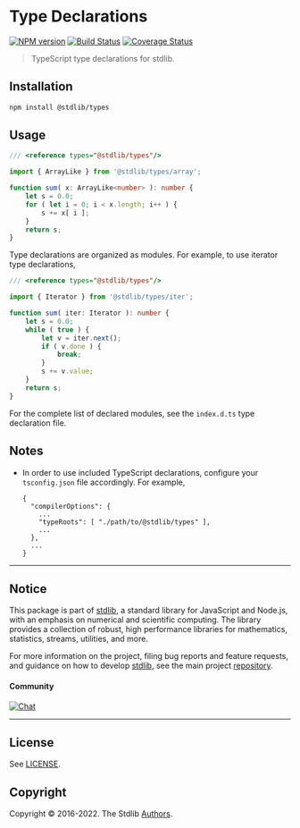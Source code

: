 <!--

@license Apache-2.0

Copyright (c) 2019 The Stdlib Authors.

Licensed under the Apache License, Version 2.0 (the "License");
you may not use this file except in compliance with the License.
You may obtain a copy of the License at

   http://www.apache.org/licenses/LICENSE-2.0

Unless required by applicable law or agreed to in writing, software
distributed under the License is distributed on an "AS IS" BASIS,
WITHOUT WARRANTIES OR CONDITIONS OF ANY KIND, either express or implied.
See the License for the specific language governing permissions and
limitations under the License.

-->

# Type Declarations

[![NPM version][npm-image]][npm-url] [![Build Status][test-image]][test-url] [![Coverage Status][coverage-image]][coverage-url] <!-- [![dependencies][dependencies-image]][dependencies-url] -->

> TypeScript type declarations for stdlib.

<!-- Section to include introductory text. Make sure to keep an empty line after the intro `section` element and another before the `/section` close. -->

<section class="intro">

</section>

<!-- /.intro -->

<!-- Package usage documentation. -->

<section class="installation">

## Installation

```bash
npm install @stdlib/types
```

</section>

<section class="usage">

## Usage

```typescript
/// <reference types="@stdlib/types"/>

import { ArrayLike } from '@stdlib/types/array';

function sum( x: ArrayLike<number> ): number {
    let s = 0.0;
    for ( let i = 0; i < x.length; i++ ) {
        s += x[ i ];
    }
    return s;
}
```

Type declarations are organized as modules. For example, to use iterator type declarations,

```typescript
/// <reference types="@stdlib/types"/>

import { Iterator } from '@stdlib/types/iter';

function sum( iter: Iterator ): number {
    let s = 0.0;
    while ( true ) {
        let v = iter.next();
        if ( v.done ) {
            break;
        }
        s += v.value;
    }
    return s;
}
```

For the complete list of declared modules, see the `index.d.ts` type declaration file.

</section>

<!-- /.usage -->

<!-- Package usage notes. Make sure to keep an empty line after the `section` element and another before the `/section` close. -->

<section class="notes">

## Notes

-   In order to use included TypeScript declarations, configure your `tsconfig.json` file accordingly. For example,

    ```text
    {
      "compilerOptions": {
        ...
        "typeRoots": [ "./path/to/@stdlib/types" ],
        ...
      },
      ...
    }
    ```

</section>

<!-- /.notes -->

<!-- Package usage examples. -->

<section class="examples">

</section>

<!-- /.examples -->

<!-- Section to include cited references. If references are included, add a horizontal rule *before* the section. Make sure to keep an empty line after the `section` element and another before the `/section` close. -->

<section class="references">

</section>

<!-- /.references -->

<!-- Section for related `stdlib` packages. Do not manually edit this section, as it is automatically populated. -->

<section class="related">

</section>

<!-- /.related -->

<!-- Section for all links. Make sure to keep an empty line after the `section` element and another before the `/section` close. -->


<section class="main-repo" >

* * *

## Notice

This package is part of [stdlib][stdlib], a standard library for JavaScript and Node.js, with an emphasis on numerical and scientific computing. The library provides a collection of robust, high performance libraries for mathematics, statistics, streams, utilities, and more.

For more information on the project, filing bug reports and feature requests, and guidance on how to develop [stdlib][stdlib], see the main project [repository][stdlib].

#### Community

[![Chat][chat-image]][chat-url]

---

## License

See [LICENSE][stdlib-license].


## Copyright

Copyright &copy; 2016-2022. The Stdlib [Authors][stdlib-authors].

</section>

<!-- /.stdlib -->

<!-- Section for all links. Make sure to keep an empty line after the `section` element and another before the `/section` close. -->

<section class="links">

[npm-image]: http://img.shields.io/npm/v/@stdlib/types.svg
[npm-url]: https://npmjs.org/package/@stdlib/types

[test-image]: https://github.com/stdlib-js/types/actions/workflows/test.yml/badge.svg?branch=main
[test-url]: https://github.com/stdlib-js/types/actions/workflows/test.yml?query=branch:main

[coverage-image]: https://img.shields.io/codecov/c/github/stdlib-js/types/main.svg
[coverage-url]: https://codecov.io/github/stdlib-js/types?branch=main

<!--

[dependencies-image]: https://img.shields.io/david/stdlib-js/types.svg
[dependencies-url]: https://david-dm.org/stdlib-js/types/main

-->

[chat-image]: https://img.shields.io/gitter/room/stdlib-js/stdlib.svg
[chat-url]: https://gitter.im/stdlib-js/stdlib/

[stdlib]: https://github.com/stdlib-js/stdlib

[stdlib-authors]: https://github.com/stdlib-js/stdlib/graphs/contributors

[stdlib-license]: https://raw.githubusercontent.com/stdlib-js/types/main/LICENSE

</section>

<!-- /.links -->
